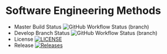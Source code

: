 # Software Engineering Methods
* Master Build Status ![GitHub Workflow Status (branch)](https://img.shields.io/github/actions/workflow/status/DHarris0n/sem/main.yml?branch=master)
* Develop Branch Status ![GitHub Workflow Status (branch)](https://img.shields.io/github/actions/workflow/status/DHarris0n/sem/main.yml?branch=develop)
* License [![LICENSE](https://img.shields.io/github/license/DHarris0n/sem.svg?style=flat-square)](https://github.com/DHarris0n/sem/blob/master/LICENSE)
* Release [![Releases](https://img.shields.io/github/release/DHarris0n/sem/all.svg?style=flat-square)](https://github.com/DHarris0n/sem/releases)